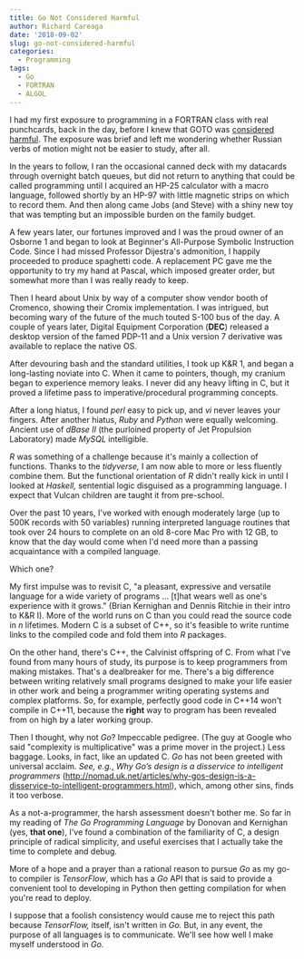```yaml
---
title: Go Not Considered Harmful
author: Richard Careaga
date: '2018-09-02'
slug: go-not-considered-harmful
categories:
  - Programming
tags:
  - Go
  - FORTRAN
  - ALGOL
---
```

I had my first exposure to programming in a FORTRAN class with real punchcards, back in the day, before I knew that GOTO was [considered harmful](http://www.cs.utexas.edu/users/EWD/ewd02xx/EWD215.PDF). The exposure was brief and left me wondering whether Russian verbs of motion might not be easier to study, after all.

In the years to follow, I ran the occasional canned deck with my datacards through overnight batch queues, but did not return to anything that could be called programming until I acquired an HP-25 calculator with a macro language, followed shortly by an HP-97 with little magnetic strips on which to record them. And then along came Jobs (and Steve) with a shiny new toy that was tempting but an impossible burden on the family budget.

A few years later, our fortunes improved and I was the proud owner of an Osborne 1 and began to look at Beginner's All-Purpose Symbolic Instruction Code. Since I had missed Professor Dijestra's admonition, I happily proceeded to produce spaghetti code. A replacement PC gave me the opportunity to try my hand at Pascal, which imposed greater order, but somewhat more than I was really ready to keep.

Then I heard about Unix by way of a computer show vendor booth of Cromenco, showing their Cromix implementation. I was intrigued, but becoming wary of the future of the much touted S-100 bus of the day. A couple of years later, Digital Equipment Corporation (**DEC**) released a desktop version of the famed PDP-11 and a Unix version 7 derivative was available to replace the native OS.

After devouring bash and the standard utilities, I took up K&R 1, and began a long-lasting noviate into C. When it came to pointers, though, my cranium began to experience memory leaks. I never did any heavy lifting in C, but it proved a lifetime pass to imperative/procedural programming concepts.

After a long hiatus, I found *perl* easy to pick up, and *vi* never leaves your fingers. After another hiatus, *Ruby* and *Python* were equally welcoming. Ancient use of *dBase II* (the purloined property of Jet Propulsion Laboratory) made *MySQL* intelligible. 

*R* was something of a challenge because it's mainly a collection of functions. Thanks to the  *tidyverse,* I am now able to more or less fluently combine them. But the functional orientation of *R* didn't really kick in until I looked at *Haskell,*  sentential logic disguised as a programming language. I expect that Vulcan children are taught it from pre-school.

Over the past 10 years, I've worked with enough moderately large (up to 500K records with 50 variables) running interpreted language routines that took over 24 hours to complete on an old 8-core Mac Pro with 12 GB, to know that the day would come when I'd need more than a passing acquaintance with a compiled language.

Which one?

My first impulse was to revisit C, "a pleasant, expressive and versatile language for a wide variety of programs ... [t]hat wears well as one's experience with it grows." (Brian Kernighan and Dennis Ritchie in their intro to K&R I). More of the world runs on C than you could read the source code in *n* lifetimes. Modern C is a subset of C++, so it's feasible to write runtime links to the compiled code and fold them into *R* packages. 

On the other hand, there's C++, the Calvinist offspring of C. From what I've found from many hours of study, its purpose is to keep programmers from making mistakes. That's a dealbreaker for me. There's a big difference between writing relatively small programs designed to make your life easier in other work and being a programmer writing operating systems and complex platforms. So, for example, perfectly good code in C++14 won't compile in C++11, because the **right** way to program has been revealed from on high by a later working group.

Then I thought, why not *Go*? Impeccable pedigree. (The guy at Google who said "complexity is multiplicative" was a prime mover in the project.) Less baggage. Looks, in fact, like an updated C. 
*Go* has not been greeted with universal acclaim. *See, e.g.*, *Why Go’s design is a disservice to intelligent programmers* (http://nomad.uk.net/articles/why-gos-design-is-a-disservice-to-intelligent-programmers.html), which, among other sins, finds it too verbose.

As a not-a-programmer, the harsh assessment doesn't bother me. So far in my reading of *The Go Programming Language* by Donovan and Kernighan (yes, **that one**), I've found a combination of the familiarity of C, a design principle of radical simplicity, and useful exercises that I actually take the time to complete and debug.

More of a hope and a prayer than a rational reason to pursue *Go* as my go-to compiler is *TensorFlow*, which has a *Go* API that is said to provide a convenient tool to developing in Python then getting compilation for when you're read to deploy.

I suppose that a foolish consistency would cause me to reject this path because *TensorFlow,* itself, isn't written in *Go.* But, in any event, the purpose of all languages is to communicate. We'll see how well I make myself understood in *Go.*

